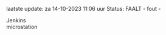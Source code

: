 laatste update: 
za 14-10-2023 11:06   uur 
Status: FAALT - fout - 
<div class="service R">Jenkins</div><div class="service R">microstation</div>